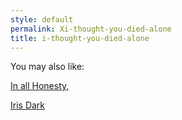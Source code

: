```yaml
---
style: default
permalink: Xi-thought-you-died-alone
title: i-thought-you-died-alone
---
```

You may also like:

[In all Honesty,](http://scp-wiki.net/in-all-honesty)

[Iris Dark](http://scp-wiki.net/iris-dark)
